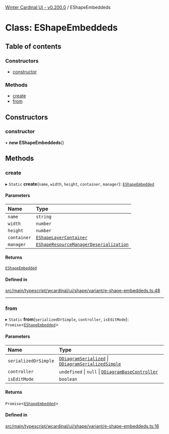 [Winter Cardinal UI - v0.200.0](../index.md) / EShapeEmbeddeds

# Class: EShapeEmbeddeds

## Table of contents

### Constructors

- [constructor](EShapeEmbeddeds.md#constructor)

### Methods

- [create](EShapeEmbeddeds.md#create)
- [from](EShapeEmbeddeds.md#from)

## Constructors

### constructor

• **new EShapeEmbeddeds**()

## Methods

### create

▸ `Static` **create**(`name`, `width`, `height`, `container`, `manager`): [`EShapeEmbedded`](EShapeEmbedded.md)

#### Parameters

| Name | Type |
| :------ | :------ |
| `name` | `string` |
| `width` | `number` |
| `height` | `number` |
| `container` | [`EShapeLayerContainer`](../interfaces/EShapeLayerContainer.md) |
| `manager` | [`EShapeResourceManagerDeserialization`](EShapeResourceManagerDeserialization.md) |

#### Returns

[`EShapeEmbedded`](EShapeEmbedded.md)

#### Defined in

[src/main/typescript/wcardinal/ui/shape/variant/e-shape-embeddeds.ts:48](https://github.com/winter-cardinal/winter-cardinal-ui/blob/v0.200.0/src/main/typescript/wcardinal/ui/shape/variant/e-shape-embeddeds.ts#L48)

___

### from

▸ `Static` **from**(`serializedOrSimple`, `controller`, `isEditMode`): `Promise`<[`EShapeEmbedded`](EShapeEmbedded.md)\>

#### Parameters

| Name | Type |
| :------ | :------ |
| `serializedOrSimple` | [`DDiagramSerialized`](../interfaces/DDiagramSerialized.md) \| [`DDiagramSerializedSimple`](../interfaces/DDiagramSerializedSimple.md) |
| `controller` | `undefined` \| ``null`` \| [`DDiagramBaseController`](../interfaces/DDiagramBaseController.md) |
| `isEditMode` | `boolean` |

#### Returns

`Promise`<[`EShapeEmbedded`](EShapeEmbedded.md)\>

#### Defined in

[src/main/typescript/wcardinal/ui/shape/variant/e-shape-embeddeds.ts:16](https://github.com/winter-cardinal/winter-cardinal-ui/blob/v0.200.0/src/main/typescript/wcardinal/ui/shape/variant/e-shape-embeddeds.ts#L16)
